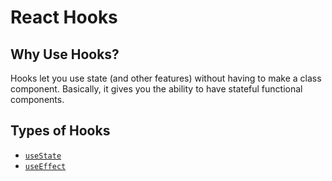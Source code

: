 # React Hooks

## Why Use Hooks?

Hooks let you use state (and other features) without having to make a class component. Basically, it gives you the ability to have stateful functional components.

## Types of Hooks

* [`useState`](hooks-use-state.md)
* [`useEffect`](hooks-use-effect.md)